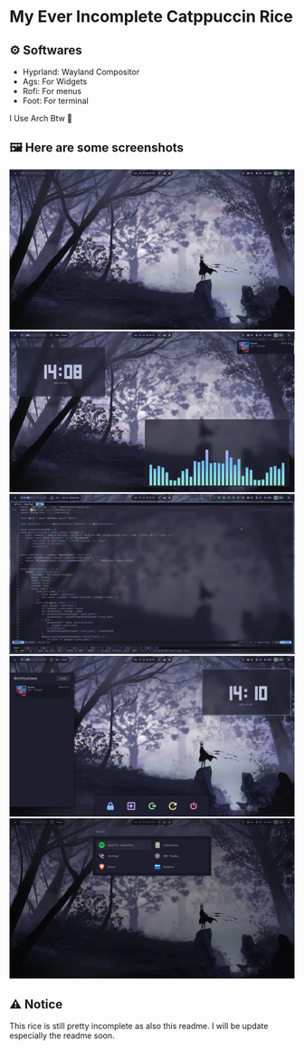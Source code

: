 # My Ever Incomplete Catppuccin Rice

## ⚙️ Softwares 

- Hyprland: Wayland Compositor
- Ags: For Widgets
- Rofi: For menus
- Foot: For terminal

I Use Arch Btw 🤭

## 🖼️ Here are some screenshots

![[Screenshot 1]](assets/1.png)
![[Screenshot 2]](assets/2.png)
![[Screenshot 3]](assets/3.png)
![[Screenshot 4]](assets/4.png)
![[Screenshot 5]](assets/5.png)

## ⚠️ Notice 

This rice is still pretty incomplete as also this readme.
I will be update especially the readme soon.
